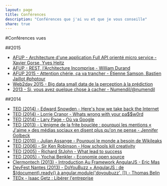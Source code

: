 ```yaml
---
layout: page
title: Conférences
description: "Conférences que j'ai vu et que je vous conseille"
share: true
---
```


#Conférences vues

##2015

* [AFUP - Architecture d'une application Full API orienté micro service - Xavier Gorse, Yves Heitz](https://www.youtube.com/watch?v=DUPf-bhHNm8)
* [AFUP - REST, l'Architecture Incomprise - William Durand](https://www.youtube.com/watch?v=u_jDzcXCimM)
* [AFUP 2015 - Attention chérie, ça va trancher - Étienne Samson, Bastien Jaillot #phptour](https://www.youtube.com/watch?v=8j_LprxGYbA)
* [Web2day 2015 - Big data small data de la perception à la prédiction](https://www.youtube.com/watch?v=TjdAmT19Rrk)
* [2013 - Si, vous avez quelque chose à cacher - Numendil/@numendil](https://www.youtube.com/watch?v=RKMgqWTsa0Q)


##2014

* [TED (2014) - Edward Snowden - Here's how we take back the Internet](https://www.ted.com/talks/edward_snowden_here_s_how_we_take_back_the_internet)
* [TED (2014) - Lorrie Cranor - Whats wrong with your pa$$w0rd](https://www.ted.com/talks/lorrie_faith_cranor_what_s_wrong_with_your_pa_w0rd)
* [TED (2014) - Lary Page - Où va Google](https://www.ted.com/talks/larry_page_where_s_google_going_next)
* [TED (2013) - L'énigme de la frite bouclée : pourquoi les mentions « J'aime » des médias sociaux en disent plus qu'on ne pense - Jennifer Golbeck](https://www.ted.com/talks/jennifer_golbeck_the_curly_fry_conundrum_why_social_media_likes_say_more_than_you_might_think?language=fr)
* [TED (2010) - Julian Assange - Pourquoi le monde a besoin de Wikileaks](http://www.ted.com/talks/julian_assange_why_the_world_needs_wikileaks)
* [TED (2006) - Sir Ken Robinson - How schools kill creativity](http://www.ted.com/talks/ken_robinson_says_schools_kill_creativity)
* [TED (2005) - Richard StJohn - What lead to success](http://www.ted.com/talks/richard_st_john_s_8_secrets_of_success)
* [TED (2005) - Yochai Benkler - Economie open source](http://www.ted.com/talks/yochai_benkler_on_the_new_open_source_economics)
* [Clermontech (2013) - Introduction Au Framework AngularJS - Eric Mas](http://clermontech.org/talks/api-hour-5/1-eric-mas-introduction-au-framework-angularjs.html)
* [DevFest Nantes (2013) - DoYouBuzz + AngularJS : de $(document).ready() à angular.module('doyoubuzz', []) - Thomas Belin](https://www.youtube.com/watch?v=BpF8MWBFHso)
* [TEDx - Isaac Getz : Libérer l'entreprise](https://www.youtube.com/watch?v=9oZUMzQDaw8)
